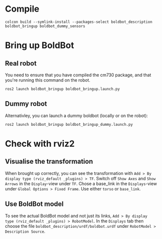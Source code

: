 # Compile

`colcon build --symlink-install --packages-select boldbot_description boldbot_bringup boldbot_dummy_sensors`


# Bring up BoldBot

## Real robot
You need to ensure that you have compiled the cm730 package, and that you're running this command on the robot.

`ros2 launch boldbot_bringup boldbot_bringup.launch.py`

## Dummy robot
Alternativley, you can launch a dummy boldbot (locally or on the robot):

`ros2 launch boldbot_bringup boldbot_bringup_dummy.launch.py`

# Check with rviz2

## Visualise the transformation

When brought up correctly, you can see the transformation with `Add > By display type (rviz_default _plugins) > TF`. Switch off `Show Axes` and `Show Arrows` in the `Display`-view under `TF`. Chose a base_link in the `Displays`-view under `Global Options > Fixed Frame`. Use either `torso` or `base_link`. 

## Use BoldBot model

To see the actual BoldBot model and not just its links, `Add > By display type (rviz_default _plugins) > RobotModel`. In the `Displays` tab then choose the file  `boldbot_description/urdf/boldbot.urdf` under `RobotModel > Description Source`.
